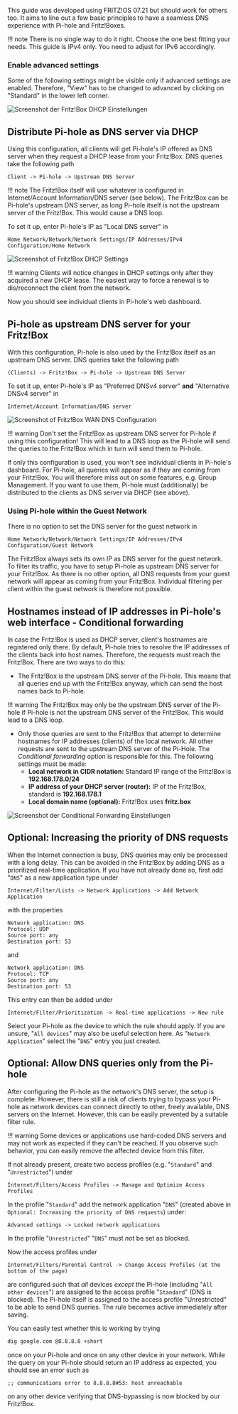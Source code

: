 This guide was developed using FRITZ!OS 07.21 but should work for others too. It aims to line out a few basic principles to have a seamless DNS experience with Pi-hole and Fritz!Boxes.

!!! note
    There is no single way to do it right. Choose the one best fitting your needs.
    This guide is IPv4 only. You need to adjust for IPv6 accordingly.

### Enable advanced settings

Some of the following settings might be visible only if advanced settings are enabled. Therefore, "View" has to be changed to advanced by clicking on "Standard" in the lower left corner.

![Screenshot der Fritz!Box DHCP Einstellungen](../images/routers/fritzbox-advanced.png)

## Distribute Pi-hole as DNS server via DHCP

Using this configuration, all clients will get Pi-hole's IP offered as DNS server when they request a DHCP lease from your Fritz!Box.
DNS queries take the following path

``` plain
Client -> Pi-hole -> Upstream DNS Server
```

!!! note
    The Fritz!Box itself will use whatever is configured in Internet/Account Information/DNS server (see below).
    The Fritz!Box can be Pi-hole's upstream DNS server, as long Pi-hole itself is not the upstream server of the Fritz!Box. This would cause a DNS loop.

To set it up, enter Pi-hole's IP as "Local DNS server" in

``` plain
Home Network/Network/Network Settings/IP Addresses/IPv4 Configuration/Home Network
```

![Screenshot of Fritz!Box DHCP Settings](../images/routers/fritzbox-dhcp.png)

!!! warning
    Clients will notice changes in DHCP settings only after they acquired a new DHCP lease. The easiest way to force a renewal is to dis/reconnect the client from the network.

Now you should see individual clients in Pi-hole's web dashboard.


## Pi-hole as upstream DNS server for your Fritz!Box

With this configuration, Pi-hole is also used by the Fritz!Box itself as an upstream DNS server. DNS queries take the following path

``` plain
(Clients) -> Fritz!Box -> Pi-hole -> Upstream DNS Server
```

To set it up, enter Pi-hole's IP as "Preferred DNSv4 server" **and** "Alternative DNSv4 server" in

``` plain
Internet/Account Information/DNS server
```

![Screenshot of Fritz!Box WAN DNS Configuration](../images/routers/fritzbox-wan-dns.png)

!!! warning
    Don't set the Fritz!Box as upstream DNS server for Pi-hole if using this configuration! This will lead to a DNS loop as the Pi-hole will send the queries to the Fritz!Box which in turn will send them to Pi-hole.

If only this configuration is used, you won't see individual clients in Pi-hole's dashboard. For Pi-hole, all queries will appear as if they are coming from your Fritz!Box. You will therefore miss out on some features, e.g. Group Management. If you want to use them, Pi-hole must (additionally) be distributed to the clients as DNS server via DHCP (see above).

### Using Pi-hole within the Guest Network

There is no option to set the DNS server for the guest network in

``` plain
Home Network/Network/Network Settings/IP Addresses/IPv4 Configuration/Guest Network
```

The Fritz!Box always sets its own IP as DNS server for the guest network. To filter its traffic, you have to setup Pi-hole as upstream DNS server for your Fritz!Box. As there is no other option, all DNS requests from your guest network will appear as coming from your Fritz!Box. Individual filtering per client within the guest network is therefore not possible.

## Hostnames instead of IP addresses in Pi-hole's web interface - Conditional forwarding

In case the Fritz!Box is used as DHCP server, client's hostnames are registered only there.  By default, Pi-hole tries to resolve the IP addresses of the clients back into host names. Therefore, the requests must reach the Fritz!Box.
There are two ways to do this:

* The Fritz!Box is the upstream DNS server of the Pi-hole. This means that all queries end up with the Fritz!Box anyway, which can send the host names back to Pi-hole.

!!! warning
    The Fritz!Box may only be the upstream DNS server of the Pi-hole if Pi-hole is not the upstream DNS server of the Fritz!Box. This would lead to a DNS loop.

* Only those queries are sent to the Fritz!Box that attempt to determine hostnames for IP addresses (clients) of the local network. All other requests are sent to the upstream DNS server of the Pi-Hole. The *Conditional forwarding* option is responsible for this.
The following settings must be made:
    * **Local network in CIDR notation:** Standard IP range of the  Fritz!Box is **192.168.178.0/24**
    * **IP address of your DHCP server (router):** IP of the Fritz!Box, standard is **192.168.178.1**
    * **Local domain name (optional):** Fritz!Box uses **fritz.box**

![Screenshot der Conditional Forwarding Einstellungen](../images/routers/conditional-forwarding.png)

## Optional: Increasing the priority of DNS requests

When the Internet connection is busy, DNS queries may only be processed with a long delay. This can be avoided in the Fritz!Box by adding DNS as a prioritized real-time application. If you have not already done so, first add "`DNS`" as a new application type under

``` plain
Internet/Filter/Lists -> Network Applications -> Add Network Application
```

with the properties

``` plain
Network application: DNS
Protocol: UDP
Source port: any
Destination port: 53
```

and

``` plain
Network application: DNS
Protocol: TCP
Source port: any
Destination port: 53
```


This entry can then be added under

``` plain
Internet/Filter/Prioritization -> Real-time applications -> New rule
```

Select your Pi-hole as the device to which the rule should apply. If you are unsure, "`All devices`" may also be useful selection here. As "`Network Application`" select the "`DNS`" entry you just created.

## Optional: Allow DNS queries only from the Pi-hole

After configuring the Pi-hole as the network's DNS server, the setup is complete. However, there is still a risk of clients trying to bypass your Pi-hole as network devices can connect directly to other, freely available, DNS servers on the Internet. However, this can be easily prevented by a suitable filter rule.

!!! warning
    Some devices or applications use hard-coded DNS servers and may not work as expected if they can't be reached. If you observe such behavior, you can easily remove the affected device from this filter.

If not already present, create two access profiles (e.g. "`Standard`" and "`Unrestricted`") under

``` plain
Internet/Filters/Access Profiles -> Manage and Optimize Access Profiles
```

In the profile "`Standard`" add the network application "`DNS`" (created above in `Optional: Increasing the priority of DNS requests`) under:

``` plain
Advanced settings -> Locked network applications
```

In the profile "`Unrestricted`" "`DNS`" must *not* be set as blocked.

Now the access profiles under

``` plain
Internet/Filters/Parental Control -> Change Access Profiles (at the bottom of the page)
```

are configured such that *all* devices *except* the Pi-hole (including "`All other devices`") are assigned to the access profile "`Standard`" (DNS is blocked). The Pi-hole itself is assigned to the access profile "Unrestricted" to be able to send DNS queries. The rule becomes active immediately after saving.

You can easily test whether this is working by trying

``` bash
dig google.com @8.8.8.8 +short
```

once on your Pi-hole and once on any other device in your network. While the query on your Pi-hole should return an IP address as expected, you should see an error such as

``` plain
;; communications error to 8.8.8.8#53: host unreachable
```

on any other device verifying that DNS-bypassing is now blocked by our Fritz!Box.
